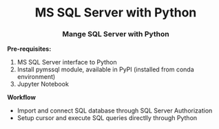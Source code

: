 <h1 align = 'center'>MS SQL Server with Python</h1>
<h3 align = 'center'>Mange SQL Server with Python</h3>

**Pre-requisites:**
1. MS SQL Server interface to Python
2. Install pymssql module, available in PyPI (installed from conda environment)
3. Jupyter Notebook

**Workflow**
- Import and connect SQL database through SQL Server Authorization
- Setup cursor and execute SQL queries directlly through Python
